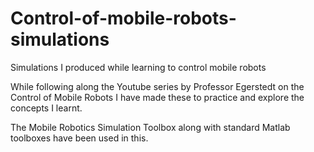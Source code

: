 # Control-of-mobile-robots-simulations
Simulations I produced while learning to control mobile robots

While following along the Youtube series by Professor Egerstedt on the Control of Mobile Robots I have made these to practice and explore the concepts I learnt.

The Mobile Robotics Simulation Toolbox along with standard Matlab toolboxes have been used in this.
